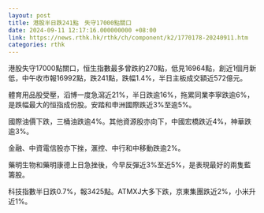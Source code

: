 ```yaml
---
layout: post
title: 港股半日跌241點　失守17000點關口
date: 2024-09-11 12:17:16.000000000 +08:00
link: https://news.rthk.hk/rthk/ch/component/k2/1770178-20240911.htm
categories: rthk
---
```


港股失守17000點關口，恒生指數最多曾跌約270點，低見16964點，創近1個月新低，中午收市報16992點，跌241點，跌幅1.4%，半日主板成交額近572億元。

體育用品股受壓，滔博一度急瀉近21%，半日跌逾16%，拖累同業李寧跌逾6%，是跌幅最大的恒指成份股。安踏和申洲國際跌近3%至逾5%。

國際油價下跌，三桶油跌逾4%。其他資源股亦向下，中國宏橋跌近4%，神華跌逾3%。

金融、中資電信股亦下挫，滙控、中行和中移動跌逾2%。

藥明生物和藥明康德上日急挫後，今早反彈近3%至近5%，是表現最好的兩隻藍籌股。

科技指數半日跌0.7%，報3425點。ATMXJ大多下跌，京東集團跌近2%，小米升近1%。

